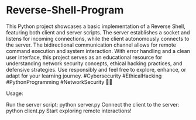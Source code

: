 # Reverse-Shell-Program
This Python project showcases a basic implementation of a Reverse Shell, featuring both client and server scripts. The server establishes a socket and listens for incoming connections, while the client autonomously connects to the server. The bidirectional communication channel allows for remote command execution and system interaction. With error handling and a clean user interface, this project serves as an educational resource for understanding network security concepts, ethical hacking practices, and defensive strategies. Use responsibly and feel free to explore, enhance, or adapt for your learning journey. #Cybersecurity #EthicalHacking #PythonProgramming #NetworkSecurity 🔐🐍

Usage:

Run the server script: python server.py
Connect the client to the server: python client.py
Start exploring remote interactions!
